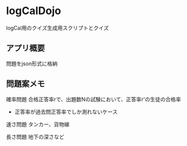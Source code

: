 # logCalDojo
logCal用のクイズ生成用スクリプトとクイズ
## アプリ概要
問題をjson形式に格納


## 問題案メモ
確率問題
合格正答率rで、出題数Nの試験において、正答率r'の生徒の合格率

+ 正答率が過去問正答率でしか測れないケース

速さ問題
タンカー、貨物線

長さ問題
地下の深さなど